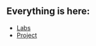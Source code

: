 ## Everything is here:

- [Labs](https://github.com/allsuitablenamesarealreadytaken/SE-2022)
- [Project](https://github.com/allsuitablenamesarealreadytaken/SE-2022-Project)
